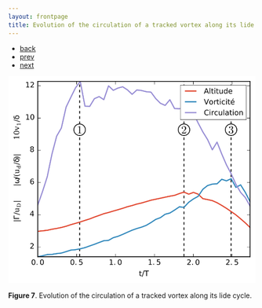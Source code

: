 ```yaml
---
layout: frontpage
title: Evolution of the circulation of a tracked vortex along its lide cycle
---
```


<div class="navbar">
  <div class="navbar-inner">
      <ul class="nav">
        <li><a href="../../index.html">back</a></li>
          <li><a href="iplotCorr.html">prev</a></li>
          <li><a href="samplemixups_fig7.html">next</a></li>
      </ul>
  </div>
</div>


![Vortex circulation evolution](../../assets/pics/vort_properties_evol.png)

**Figure 7**.
Evolution of the circulation of a tracked vortex along its lide cycle.
